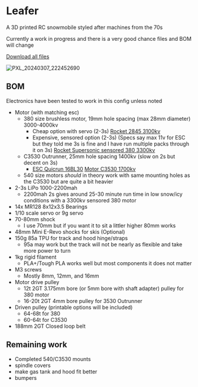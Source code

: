 # Leafer

 A 3D printed RC snowmobile styled after machines from the 70s

Currently a work in progress and there is a very good chance files and BOM will change

[Download all files](https://github.com/KieranL/leafer/archive/refs/heads/main.zip)

![PXL_20240307_222452690](https://github.com/KieranL/leafer/assets/9357961/21b50797-f427-4741-aa0c-8ddf2b3675ce)

## BOM 

Electronics have been tested to work in this config unless noted

- Motor (with matching esc)
  - 380 size brushless motor, 19mm hole spacing (max 28mm diameter) 3000-4000kv
    - Cheap option with servo (2-3s) [Rocket 2845 3100kv](https://www.aliexpress.com/item/1005001562382697.html)
    - Expensive, sensored option (2-3s) (Specs say max 11v for ESC but they told me 3s is fine and I have run multiple packs through it on 3s) [Rocket Supersonic sensored 380 3300kv](https://s.click.aliexpress.com/e/_DdVOuNJ)
  - C3530 Outrunner, 25mm hole spacing 1400kv (slow on 2s but decent on 3s)
    - [ESC Quicrun 16BL30](https://s.click.aliexpress.com/e/_DcZGKr3)  [Motor C3530 1700kv](https://s.click.aliexpress.com/e/_DBsAxyv)
  - 540 size motors _should_ in theory work with same mounting holes as the C3530 but are quite a bit heavier
- 2-3s LiPo 1000-2200mah
  - 2200mah 2s gives around 25-30 minute run time in low snow/icy conditions with a 3300kv sensored 380 motor 
- 14x MR128 8x12x3.5 Bearings
- 1/10 scale servo or 9g servo
- 70-80mm shock
  - I use 70mm but if you want it to sit a littler higher 80mm works
- 48mm Mini E-Revo shocks for skis (Optional)
- 150g 85a TPU for track and hood hinge/straps
  - 95a may work but the track will not be nearly as flexible and take more power to turn
- 1kg rigid filament
  - PLA+/Tough PLA works well but most components it does not matter
- M3 screws
  - Mostly 8mm, 12mm, and 16mm
- Motor drive pulley
  - 12t 2GT 3.175mm bore (or 5mm bore with shaft adapter) pulley for 380 motor
  - 16-20t 2GT 4mm bore pulley for 3530 Outrunner
- Driven pulley (printable options will be included)
  - 64-68t for 380
  - 60-64t for C3530
- 188mm 2GT Closed loop belt

## Remaining work

- Completed 540/C3530 mounts
- spindle covers
- make gas tank and hood fit better
- bumpers

